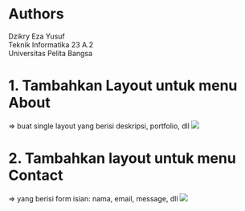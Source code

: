 # Authors
Dzikry Eza Yusuf <br>
Teknik Informatika 23 A.2 <br>
Universitas Pelita Bangsa

# 1. Tambahkan Layout untuk menu About
=> buat single layout yang berisi deskripsi, portfolio, dll
<img src="about.png" img>

# 2. Tambahkan layout untuk menu Contact
=> yang berisi form isian: nama, email, message, dll
<img src="kontak.png" img>
